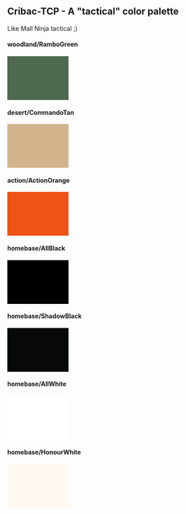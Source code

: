 ## Cribac-TCP - A "tactical" color palette

Like Mall Ninja tactical ;)

#### woodland/RamboGreen

<div style="width: 140px; height:100px; background: #4F6A4E;"></div>

#### desert/CommandoTan

<div style="width: 140px; height:100px; background: #D2B48C;"></div>

#### action/ActionOrange

<div style="width: 140px; height:100px; background: #EF5316;"></div>

#### homebase/AllBlack

<div style="width: 140px; height:100px; background: #000000;"></div>

#### homebase/ShadowBlack

<div style="width: 140px; height:100px; background: #060907;"></div>

#### homebase/AllWhite

<div style="width: 140px; height:100px; background: #FFFFFF;"></div>

#### homebase/HonourWhite

<div style="width: 140px; height:100px; background: #FFF9F1;"></div>
